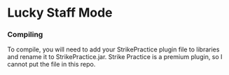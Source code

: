 # Lucky Staff Mode

### Compiling
To compile, you will need to add your StrikePractice plugin file to libraries and rename it to StrikePractice.jar.
Strike Practice is a premium plugin, so I cannot put the file in this repo.
